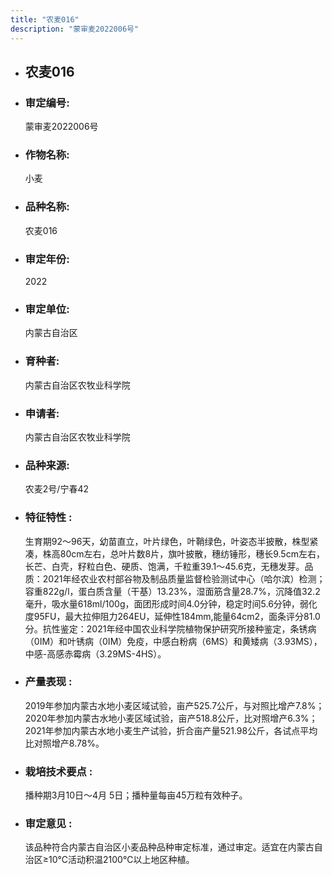 ```yaml
---
title: "农麦016"
description: "蒙审麦2022006号"
---
```

* ## 农麦016
* ###  审定编号:  
   蒙审麦2022006号

*  ### 作物名称:  
   小麦

*   ###  品种名称: 
    农麦016

*   ### 审定年份: 
    2022

*   ### 审定单位:  
    内蒙古自治区

*   ### 育种者:  
    内蒙古自治区农牧业科学院

*   ### 申请者:  
    内蒙古自治区农牧业科学院

*   ### 品种来源:  
    农麦2号/宁春42

*   ### 特征特性 : 
    生育期92～96天，幼苗直立，叶片绿色，叶鞘绿色，叶姿态半披散，株型紧凑，株高80cm左右，总叶片数8片，旗叶披散，穗纺锤形，穗长9.5cm左右，长芒、白壳，籽粒白色、硬质、饱满，千粒重39.1～45.6克，无穗发芽。品质：2021年经农业农村部谷物及制品质量监督检验测试中心（哈尔滨）检测；容重822g/l，蛋白质含量（干基）13.23%，湿面筋含量28.7%，沉降值32.2毫升，吸水量618ml/100g，面团形成时间4.0分钟，稳定时间5.6分钟，弱化度95FU，最大拉伸阻力264EU，延伸性184mm,能量64cm2，面条评分81.0分。抗性鉴定：2021年经中国农业科学院植物保护研究所接种鉴定，条锈病（0IM）和叶锈病（0IM）免疫，中感白粉病（6MS）和黄矮病（3.93MS），中感-高感赤霉病（3.29MS-4HS）。

*   ### 产量表现 : 
    2019年参加内蒙古水地小麦区域试验，亩产525.7公斤，与对照比增产7.8%；2020年参加内蒙古水地小麦区域试验，亩产518.8公斤，比对照增产6.3%；2021年参加内蒙古水地小麦生产试验，折合亩产量521.98公斤，各试点平均比对照增产8.78%。

*   ### 栽培技术要点 : 
    播种期3月10日～4月 5日；播种量每亩45万粒有效种子。 

*   ### 审定意见 : 
    该品种符合内蒙古自治区小麦品种品种审定标准，通过审定。适宜在内蒙古自治区≥10℃活动积温2100℃以上地区种植。
